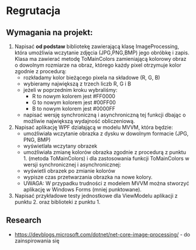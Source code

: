 # Regrutacja


## Wymagania na projekt:

1. Napisać **od podstaw** bibliotekę zawierającą klasę ImageProcessing, która umożliwia wczytanie zdjęcia (JPG,PNG,BMP) jego obróbkę i zapis. Klasa ma zawierać metodę ToMainColors zamieniającą kolorowy obraz o dowolnym rozmiarze na obraz, którego każdy pixel otrzymuje kolor zgodnie z procedurą:
   - rozkładamy kolor bieżącego pixela na składowe (R, G, B)
   - wybieramy największą z trzech liczb R, G i B
   - jeżeli w poprzednim kroku wybraliśmy:
       - R to nowym kolorem jest #FF0000
       - G to nowym kolorem jest #00FF00
       - B to nowym kolorem jest #0000FF
   - napisać wersję synchroniczną i asynchroniczną tej funkcji dbając o możliwie największą wydajność obliczeniową.
2. Napisać aplikację WPF działającą w modelu MVVM, która będzie:
   - umożliwiała wczytanie obrazka z dysku w dowolnym formacie (JPG, PNG, BMP)
   - wyświetlała wczytany obrazek
   - umożliwiała zmianę kolorów obrazka zgodnie z procedurą z punktu 1. (metoda ToMainColors) i dla zastosowania funkcji ToMainColors w wersji synchronicznej i asynchronicznej:
   - wyświetli obrazek po zmianie kolorów
   - wypisze czas przetwarzania obrazka na nowe kolory.
   - UWAGA: W przypadku trudności z modelem MVVM można stworzyć aplikację w Windows Forms (mniej punktowane).
3. Napisać przykładowe testy jednostkowe dla ViewModelu aplikacji z punktu 2. oraz biblioteki z punktu 1.

## Research
- https://devblogs.microsoft.com/dotnet/net-core-image-processing/ - do zainspirowania się
